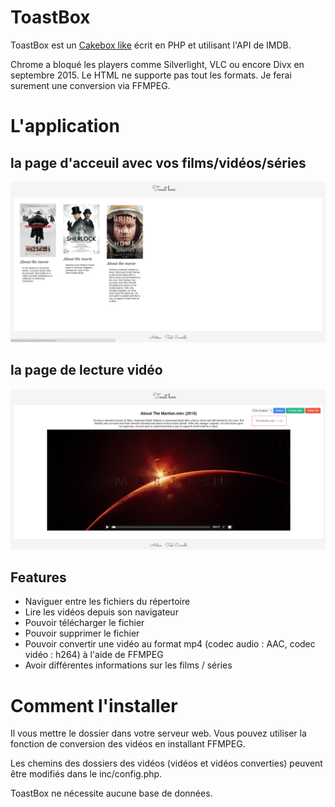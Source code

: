 # ToastBox

ToastBox est un [Cakebox like](https://github.com/Cakebox/cakebox) écrit en PHP et utilisant l'API de IMDB. 

Chrome a bloqué les players comme Silverlight, VLC ou encore Divx en septembre 2015. Le HTML ne supporte pas tout les formats. Je ferai surement une conversion via FFMPEG.

# L'application 


## la page d'acceuil avec vos films/vidéos/séries

![1](demo/1.png "la page d'acceuil avec vos films/vidéos/séries")


## la page de lecture vidéo

![2](demo/player.png "la page de lecture vidéo")


## Features

* Naviguer entre les fichiers du répertoire
* Lire les vidéos depuis son navigateur 
* Pouvoir télécharger le fichier
* Pouvoir supprimer le fichier
* Pouvoir convertir une vidéo au format mp4 (codec audio : AAC, codec vidéo : h264) à l'aide de FFMPEG 
* Avoir différentes informations sur les films / séries 

# Comment l'installer

Il vous mettre le dossier dans votre serveur web. Vous pouvez utiliser la fonction de conversion des vidéos en installant FFMPEG.

Les chemins des dossiers des vidéos (vidéos et vidéos converties) peuvent être modifiés dans le inc/config.php.

ToastBox ne nécessite aucune base de données.
